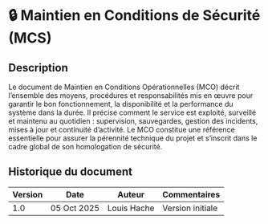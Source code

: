 # 🔒 Maintien en Conditions de Sécurité (MCS)

## Description

Le document de Maintien en Conditions Opérationnelles (MCO) décrit l’ensemble des moyens, procédures et responsabilités mis en œuvre pour garantir le bon fonctionnement, la disponibilité et la performance du système dans la durée.
Il précise comment le service est exploité, surveillé et maintenu au quotidien : supervision, sauvegardes, gestion des incidents, mises à jour et continuité d’activité.
Le MCO constitue une référence essentielle pour assurer la pérennité technique du projet et s’inscrit dans le cadre global de son homologation de sécurité.

## Historique du document
| Version | Date        | Auteur      | Commentaires     |
|----------|-------------|-------------|------------------|
| 1.0 | 05 Oct 2025 | Louis Hache | Version initiale |
